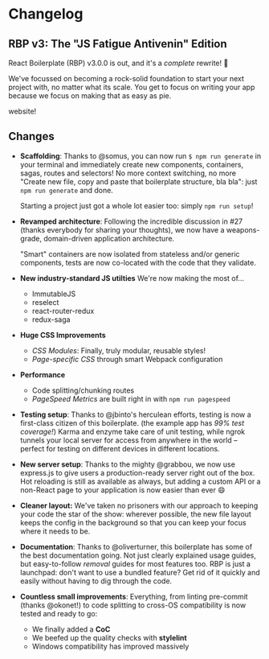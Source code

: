 # Changelog

## RBP v3: The "JS Fatigue Antivenin" Edition

React Boilerplate (RBP) v3.0.0 is out, and it's a _complete_ rewrite! :tada:

We've focussed on becoming a rock-solid foundation to start your next project
with, no matter what its scale. You get to focus on writing your app because we
focus on making that as easy as pie.

website!

## Changes

- **Scaffolding**: Thanks to @somus, you can now run `$ npm run generate` in your
  terminal and immediately create new components, containers, sagas, routes and
  selectors! No more context switching, no more "Create new file, copy and paste
  that boilerplate structure, bla bla": just `npm run generate` and done.

  Starting a project just got a whole lot easier too: simply `npm run setup`!

- **Revamped architecture**: Following the incredible discussion in #27 (thanks
  everybody for sharing your thoughts), we now have a weapons-grade, domain-driven
  application architecture.

  "Smart" containers are now isolated from stateless and/or generic components,
  tests are now co-located with the code that they validate.

- **New industry-standard JS utilties** We're now making the most of...
    - ImmutableJS
    - reselect
    - react-router-redux
    - redux-saga

- **Huge CSS Improvements**
  - _CSS Modules_: Finally, truly modular, reusable styles!
  - _Page-specific CSS_ through smart Webpack configuration

- **Performance**
  - Code splitting/chunking routes
  - _PageSpeed Metrics_ are built right in with `npm run pagespeed`

- **Testing setup**: Thanks to @jbinto's herculean efforts, testing is now a
  first-class citizen of this boilerplate. (the example app has _99% test coverage!_)
  Karma and enzyme take care of unit testing, while ngrok tunnels your local
  server for access from anywhere in the world – perfect for testing on different
  devices in different locations.

- **New server setup**: Thanks to the mighty @grabbou, we now use express.js to
  give users a production-ready server right out of the box. Hot reloading is
  still as available as always, but adding a custom API or a non-React page to
  your application is now easier than ever :smile:

- **Cleaner layout:** We've taken no prisoners with our approach to keeping your
  code the star of the show: wherever possible, the new file layout keeps the
  config in the background so that you can keep your focus where it needs to be.

- **Documentation**: Thanks to @oliverturner, this boilerplate has some of the best
  documentation going. Not just clearly explained usage guides, but easy-to-follow
  _removal_ guides for most features too. RBP is just a launchpad: don't want to
  use a bundled feature? Get rid of it quickly and easily without having to dig
  through the code.

- **Countless small improvements**: Everything, from linting pre-commit (thanks
  @okonet!) to code splitting to cross-OS compatibility is now tested and ready
  to go:

  - We finally added a **CoC**
  - We beefed up the quality checks with **stylelint**
  - Windows compatibility has improved massively
